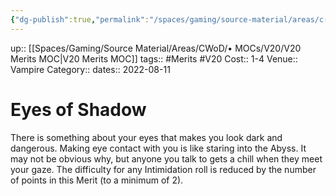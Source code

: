 ```yaml
---
{"dg-publish":true,"permalink":"/spaces/gaming/source-material/areas/c-wo-d/genre/vampire/v20/merits-and-flaws/eyes-of-shadow/","dgHomeLink":true,"dgPassFrontmatter":true}
---
```


up:: [[Spaces/Gaming/Source Material/Areas/CWoD/• MOCs/V20/V20 Merits MOC|V20 Merits MOC]]
tags:: #Merits #V20 
Cost:: 1-4
Venue:: Vampire
Category:: 
dates:: 2022-08-11

# Eyes of Shadow
There is something about your eyes that makes you look dark and dangerous. Making eye contact with you is like staring into the Abyss. It may not be obvious why, but anyone you talk to gets a chill when they meet your gaze. The difficulty for any Intimidation roll is reduced by the number of points in this Merit (to a minimum of 2).